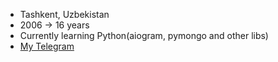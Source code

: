 - Tashkent, Uzbekistan
- 2006 -> 16 years
- Currently learning Python(aiogram, pymongo and other libs)
- <a href='https://t.me/ojfbv'>My Telegram</a>

<!---
Phawer-7/Phawer-7 is a ✨ special ✨ repository because its `README.md` (this file) appears on your GitHub profile.
You can click the Preview link to take a look at your changes.
--->
